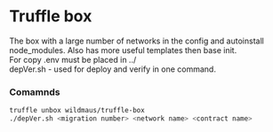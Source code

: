 # Truffle box
The box with a large number of networks in the config and autoinstall node_modules. Also has more useful templates then base init.    
For copy .env must be placed in ../    
depVer.sh - used for deploy and verify in one command.
### Comamnds
```bash
truffle unbox wildmaus/truffle-box
./depVer.sh <migration number> <network name> <contract name>
```